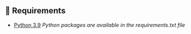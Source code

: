 ## 📜 Requirements

- [Python 3.9](https://www.python.org/downloads) *Python packages are available in the requirements.txt file*

